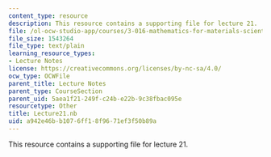 ```yaml
---
content_type: resource
description: This resource contains a supporting file for lecture 21.
file: /ol-ocw-studio-app/courses/3-016-mathematics-for-materials-scientists-and-engineers-fall-2005/a942e46bb1076ff18f9671ef3f50b89a_Lecture21.nb
file_size: 1543264
file_type: text/plain
learning_resource_types:
- Lecture Notes
license: https://creativecommons.org/licenses/by-nc-sa/4.0/
ocw_type: OCWFile
parent_title: Lecture Notes
parent_type: CourseSection
parent_uid: 5aea1f21-249f-c24b-e22b-9c38fbac095e
resourcetype: Other
title: Lecture21.nb
uid: a942e46b-b107-6ff1-8f96-71ef3f50b89a
---
```

This resource contains a supporting file for lecture 21.